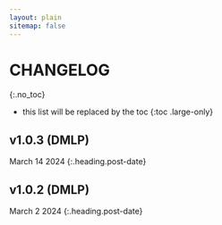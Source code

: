 ```yaml
---
layout: plain
sitemap: false
---
```


# CHANGELOG
{:.no_toc}

* this list will be replaced by the toc
{:toc .large-only}

## v1.0.3 (DMLP)
March 14 2024
{:.heading.post-date}

## v1.0.2 (DMLP)
March 2 2024
{:.heading.post-date}

